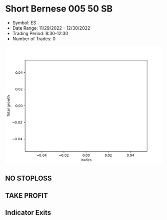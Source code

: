 # Short Bernese 005 50 SB 
- Symbol: ES
- Date Range: 11/29/2022 - 12/30/2022
- Trading Period: 8:30-12:30
- Number of Trades: 0

![Plot](ShortBernese00550SBES.png)
## NO STOPLOSS














## TAKE PROFIT











## Indicator Exits

